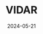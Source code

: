 ---
title: VIDAR
summary: Visualization Interface for Data Analytics and Reduction.
tags:
  - plot
date: 2024-05-21
external_link: https://github.com/jiadongdan/VIDAR
draft: false
---